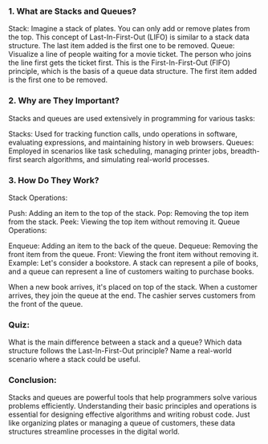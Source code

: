 ### 1. What are Stacks and Queues?

Stack: Imagine a stack of plates. You can only add or remove plates from the top. This concept of Last-In-First-Out (LIFO) is similar to a stack data structure. The last item added is the first one to be removed.
Queue: Visualize a line of people waiting for a movie ticket. The person who joins the line first gets the ticket first. This is the First-In-First-Out (FIFO) principle, which is the basis of a queue data structure. The first item added is the first one to be removed.
### 2. Why are They Important?
Stacks and queues are used extensively in programming for various tasks:

Stacks: Used for tracking function calls, undo operations in software, evaluating expressions, and maintaining history in web browsers.
Queues: Employed in scenarios like task scheduling, managing printer jobs, breadth-first search algorithms, and simulating real-world processes.
### 3. How Do They Work?

Stack Operations:

Push: Adding an item to the top of the stack.
Pop: Removing the top item from the stack.
Peek: Viewing the top item without removing it.
Queue Operations:

Enqueue: Adding an item to the back of the queue.
Dequeue: Removing the front item from the queue.
Front: Viewing the front item without removing it.
Example:
Let's consider a bookstore. A stack can represent a pile of books, and a queue can represent a line of customers waiting to purchase books.

When a new book arrives, it's placed on top of the stack.
When a customer arrives, they join the queue at the end.
The cashier serves customers from the front of the queue.

### Quiz:

What is the main difference between a stack and a queue?
Which data structure follows the Last-In-First-Out principle?
Name a real-world scenario where a stack could be useful.

### Conclusion:
Stacks and queues are powerful tools that help programmers solve various problems efficiently. Understanding their basic principles and operations is essential for designing effective algorithms and writing robust code. Just like organizing plates or managing a queue of customers, these data structures streamline processes in the digital world.